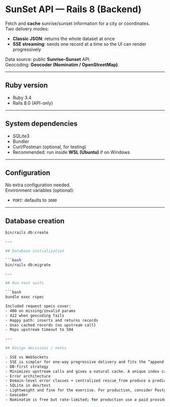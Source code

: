 # SunSet API — Rails 8 (Backend)

Fetch and **cache** sunrise/sunset information for a city or coordinates.  
Two delivery modes:

- **Classic JSON**: returns the whole dataset at once  
- **SSE streaming**: sends one record at a time so the UI can render progressively  

Data source: public **Sunrise–Sunset** API.  
Geocoding: **Geocoder (Nominatim / OpenStreetMap)**.

---

## Ruby version

- Ruby 3.4  
- Rails 8.0 (API-only)

---

## System dependencies

- SQLite3  
- Bundler  
- Curl/Postman (optional, for testing)  
- Recommended: run inside **WSL (Ubuntu)** if on Windows

---

## Configuration

No extra configuration needed.  
Environment variables (optional):  
- `PORT`: defaults to `3000`

---

## Database creation

```bash
bin/rails db:create

---

## Database initialization

```bash 
bin/rails db:migrate

---

## Run test suits

```bash 
bundle exec rspec

Included request specs cover:
- 400 on missing/invalid params
- 422 when geocoding fails
- Happy path: inserts and returns records
- Uses cached records (no upstream call)
- Maps upstream timeout to 504

---

## Design decisions / notes

- SSE vs WebSockets
- SSE is simpler for one-way progressive delivery and fits the “append rows as they’re ready” UX.
- DB-first strategy
- Minimizes upstream calls and gives a natural cache. A unique index can enforce idempotency.
- Error architecture
- Domain-level error classes + centralized rescue_from produce a predictable contract for the frontend and make testing straightforward.
- SQLite in dev/test
- Lightweight and fine for the exercise. For production, consider Postgres/MySQL.
- Geocoder
- Nominatim is free but rate-limited; for production use a paid provider (OpenCage, Google).